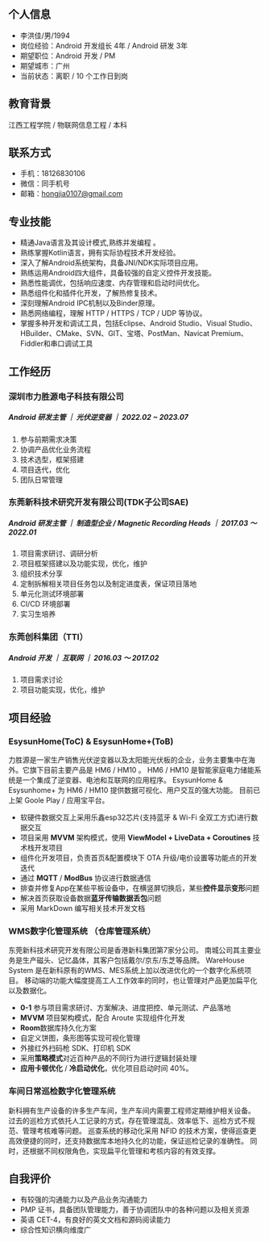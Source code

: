 ## 个人信息
- 李洪佳/男/1994
- 岗位经验：Android 开发组长 4年 / Android 研发 3年
- 期望职位：Android 开发 / PM
- 期望城市：广州
- 当前状态：离职 / 10 个工作日到岗

## 教育背景
江西工程学院 / 物联网信息工程 / 本科

## 联系方式
- 手机：18126830106
- 微信：同手机号
- 邮箱：hongjia0107@gmail.com

## 专业技能
- 精通Java语言及其设计模式,熟练并发编程 。
- 熟练掌握Kotlin语言，拥有实际协程技术开发经验。
- 深入了解Android系统架构，具备JNI/NDK实际项目应用。
- 熟练运用Android四大组件，具备较强的自定义控件开发技能。
- 熟悉性能调优，包括响应速度、内存管理和启动时间优化。
- 熟悉组件化和插件化开发，了解热修复技术。
- 深刻理解Android IPC机制以及Binder原理。
- 熟悉网络编程，理解 HTTP / HTTPS / TCP / UDP 等协议。
- 掌握多种开发和调试工具，包括Eclipse、Android Studio、Visual Studio、HBuilder、CMake、SVN、GIT、宝塔、PostMan、Navicat Premium、Fiddler和串口调试工具

## 工作经历

### 深圳市力胜源电子科技有限公司
##### Android 研发主管 ｜ 光伏逆变器 ｜ 2022.02 ~ 2023.07

1. 参与前期需求决策
2. 协调产品优化业务流程
3. 技术选型，框架搭建
4. 项目迭代，优化 
5. 团队日常管理 

### 东莞新科技术研究开发有限公司(TDK子公司SAE)
##### Android 研发主管 ｜  制造型企业 / Magnetic Recording Heads ｜ 2017.03 ～ 2022.01

1. 项目需求研讨、调研分析
2. 项目框架搭建以及功能实现，优化，维护
3. 组织技术分享
4. 定制拆解相关项目任务包以及制定进度表，保证项目落地
5. 单元化测试环境部署
6. CI/CD 环境部署
7. 实习生培养

### 东莞创科集团（TTI）
##### Android 开发 ｜  互联网 ｜ 2016.03 ～ 2017.02

1. 项目需求讨论
2. 项目功能实现，优化，维护

## 项目经验

### EsysunHome(ToC) & EsysunHome+(ToB)
力胜源是一家生产销售光伏逆变器以及太阳能光伏板的企业，业务主要集中在海外。它旗下目前主要产品是 HM6 / HM10 。
HM6 / HM10 是智能家庭电力储能系统是一个集成了逆变器、电池和互联网的应用程序。
EsysunHome & Esysunhome+ 为 HM6 / HM10 提供数据可视化、用户交互的强大功能。
目前已上架 Goole Play / 应用宝平台。

- 软硬件数据交互上采用乐鑫esp32芯片(支持蓝牙 & Wi-Fi 全双工方式)进行数据交互
- 项目采用 **MVVM** 架构模式，使用 **ViewModel + LiveData + Coroutines** 技术栈开发项目
- 组件化开发项目，负责首页&配置模块下 OTA 升级/电价设置等功能点的开发迭代
- 通过 **MQTT** / **ModBus** 协议进行数据通信 
- 排查并修复App在某些平板设备中，在横竖屏切换后，某些**控件显示变形**问题
- 解决首页获取设备数据**蓝牙传输数据丢包**问题
- 采用 MarkDown 编写相关技术开发文档

### WMS数字化管理系统 （仓库管理系统）

东莞新科技术研究开发有限公司是香港新科集团第7家分公司。
南城公司其主要业务是生产磁头、记忆晶体，其客户包括戴尔/京东/东芝等品牌。
WareHouse System 是在新科原有的WMS、MES系统上加以改进优化的一个数字化系统项目。
移动端的功能大幅度提高工人工作效率的同时，也让管理对产品更加扁平化以及数据化。

- **0-1** 参与项目需求研讨、方案解决、进度把控、单元测试、产品落地
- **MVVM** 项目架构模式，配合 Aroute 实现组件化开发
- **Room**数据库持久化方案
- 自定义饼图，条形图等实现可视化管理
- 外接红外扫码枪 SDK、打印机 SDK
- 采用**策略模式**对近百种产品的不同行为进行逻辑封装处理
- **应用卡顿优化** / **冷启动优化**，优化项目启动时间 40%。

### 车间日常巡检数字化管理系统

新科拥有生产设备的许多生产车间，生产车间内需要工程师定期维护相关设备。
过去的巡检方式依托人工记录的方式，存在管理混乱、效率低下、巡检方式不规范、管理考核难等问题。
巡查系统的移动化采用 NFID 的技术方案，使得巡查更高效便捷的同时，还支持数据库本地持久化的功能，保证巡检记录的准确性。
同时，还根据不同权限角色，实现扁平化管理和考核内容的有效支撑。

###


## 自我评价
- 有较强的沟通能力以及产品业务沟通能力
- PMP 证书，具备团队管理能力，善于协调团队中的各种问题以及相关资源
- 英语 CET-4，有良好的英文文档和源码阅读能力 
- 综合性知识横向维度广
